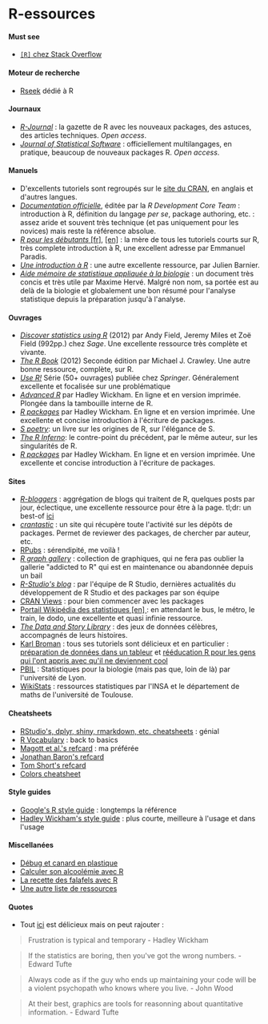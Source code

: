# R-essources

#### Must see
* [`[R]` chez Stack Overflow](http://stackoverflow.com/tags/r/info)

#### Moteur de recherche
* [Rseek](http://rseek.org/)  dédié à R

#### Journaux
* [*R-Journal*](http://journal.r-project.org/) : la gazette de R avec les nouveaux packages, des astuces, des articles techniques. *Open access*.
* [*Journal of Statistical Software*](http://www.jstatsoft.org/) : officiellement multilangages, en pratique, beaucoup de nouveaux packages R. *Open access*.

#### Manuels
* D'excellents tutoriels sont regroupés sur le [site du CRAN](http://cran.r-project.org/other-docs.html), en anglais et d'autres langues.
* [*Documentation officielle*](http://cran.r-project.org/manuals.html), éditée par la *R Development Core Team* : introduction à R, définition du langage *per se*, package authoring, etc. : assez aride et souvent très technique (et pas uniquement pour les novices) mais reste la référence absolue.
* [*R pour les débutants* [fr]](http://cran.r-project.org/doc/contrib/Paradis-rdebuts_fr.pdf), [[en]](http://cran.r-project.org/doc/contrib/Paradis-rdebuts_en.pdf) : la mère de tous les tutoriels courts sur R, très complete introduction à R, une excellent adresse par Emmanuel Paradis.
* [*Une introduction à R*](http://cran.r-project.org/doc/contrib/Barnier-intro_R.pdf) : une autre excellente ressource, par Julien Barnier.
* [*Aide mémoire de statistique appliquée à la biologie*](http://cran.r-project.org/doc/contrib/Herve-Aide-memoire-statistique.pdf) : un document très concis et très utile par Maxime Hervé. Malgré non nom, sa portée est au delà de la biologie et globalement une bon résumé pour l'analyse statistique depuis la préparation jusqu'à l'analyse.

#### Ouvrages
* [*Discover statistics using R*](http://www.sagepub.com/dsur/main.htm) (2012) par Andy Field, Jeremy Miles et Zoë Field (992pp.) chez *Sage*. Une excellente ressource très complète et vivante.
* [*The R Book*](http://eu.wiley.com/WileyCDA/WileyTitle/productCd-0470973927.html) (2012) Seconde édition par Michael J. Crawley. Une autre bonne ressource, complète, sur R.
* [*Use R!*](http://www.springer.com/series/6991) Série (50+ ouvrages) publiée chez *Springer*. Généralement excellente et focalisée sur une problématique
* [*Advanced R*](http://adv-r.had.co.nz/) par Hadley Wickham. En ligne et en version imprimée. Plongée dans la tambouille interne de R.
* [*R packages*](http://r-pkgs.had.co.nz/) par Hadley Wickham. En ligne et en version imprimée. Une excellente et concise introduction à l'écriture de packages.
* [*S poetry*](http://www.burns-stat.com/documents/books/s-poetry/): un livre sur les origines de R, sur l'élégance de S.
* [*The R Inferno*](http://www.burns-stat.com/documents/books/the-r-inferno/): le contre-point du précédent, par le même auteur, sur les singularités de R.
* [*R packages*](http://r-pkgs.had.co.nz/) par Hadley Wickham. En ligne et en version imprimée. Une excellente et concise introduction à l'écriture de packages.

#### Sites
* [*R-bloggers*](http://www.r-bloggers.com/) : aggrégation de blogs qui traitent de R, quelques posts par jour, éclectique, une excellente ressource pour être à la page. tl;dr: un best-of [ici](http://www.r-bloggers.com/?s=in+case+you+missed+it)
* [*crantastic*](http://crantastic.org/) : un site qui récupère toute l'activité sur les dépôts de packages. Permet de reviewer des packages, de chercher par auteur, etc.
* [RPubs](https://rpubs.com/) : sérendipité, me voilà !
* [*R graph gallery*](http://rgraphgallery.blogspot.fr/search/label/map) : collection de graphiques, qui ne fera pas oublier la gallerie "addicted to R" qui est en maintenance ou abandonnée depuis un bail
* [*R-Studio's blog*](http://blog.rstudio.org/) : par l'équipe de R Studio, dernières actualités du développement de R Studio et des packages par son équipe
* [CRAN Views](http://cran.r-project.org/web/views/) : pour bien commencer avec les packages
* [Portail Wikipédia des statistiques [en] ](https://en.wikipedia.org/wiki/Portal:Statistics) : en attendant le bus, le métro, le train, le dodo, une excellente et quasi infinie ressource.
* [*The Data and Story Library*](http://lib.stat.cmu.edu/DASL/) : des jeux de données célèbres, accompagnés de leurs histoires.
* [Karl Broman](http://kbroman.org/pages/tutorials.html) : tous ses tutoriels sont délicieux et en particulier : [préparation de données dans un tableur](https://github.com/kbroman/dataorg) et [rééducation R pour les gens qui l'ont appris avec qu'il ne deviennent cool](https://github.com/kbroman/hipsteR)
* [PBIL](http://pbil.univ-lyon1.fr/R/) : Statistiques pour la biologie (mais pas que, loin de là) par l'université de Lyon.
* [WikiStats](http://wikistat.fr/) : ressources statistiques par l'INSA et le département de maths de l'université de Toulouse.

#### Cheatsheets
* [RStudio's, dplyr, shiny, rmarkdown, etc. cheatsheets](https://www.rstudio.com/resources/cheatsheets/) : génial
* [R Vocabulary](http://adv-r.had.co.nz/Vocabulary.html) : back to basics
* [Magott et al.'s refcard](https://cran.r-project.org/doc/contrib/Baggott-refcard-v2.pdf) : ma préférée
* [Jonathan Baron's refcard](https://cran.r-project.org/doc/contrib/refcard.pdf)
* [Tom Short's refcard](https://cran.r-project.org/doc/contrib/Short-refcard.pdf)
* [Colors cheatsheet](https://www.nceas.ucsb.edu/~frazier/RSpatialGuides/colorPaletteCheatsheet.pdf)

#### Style guides
* [Google's R style guide](https://google.github.io/styleguide/Rguide.xml) : longtemps la référence
* [Hadley Wickham's style guide](http://adv-r.had.co.nz/Style.html) : plus courte, meilleure à l'usage et dans l'usage

#### Miscellanées
* [Débug et canard en plastique](https://en.wikipedia.org/wiki/Rubber_duck_debugging)
* [Calculer son alcoolémie avec R](http://www.sumsar.net/blog/2014/07/estimate-your-bac-using-drinkr/)
* [La recette des falafels avec R](http://www.butbn.cas.cz/francesco/Webpage/Gourmet.html)
* [Une autre liste de ressources](http://kh-tps.osu.edu/read.pdf)
 
#### Quotes

* Tout [ici](https://github.com/kbroman/datasciquotes) est délicieux mais on peut rajouter :

> Frustration is typical and temporary - Hadley Wickham

> If the statistics are boring, then you've got the wrong numbers. - Edward Tufte

> Always code as if the guy who ends up maintaining your code will be a violent psychopath who knows where you live. - John Wood

> At their best, graphics are tools for reasonning about quantitative information. - Edward Tufte

<!--
Dans la catégorie "décrébilisons les statistiques" :

> There are three types of lies - lies, damn lies, and statistics. ― Benjamin Disraeli

> Les statistiques sont comme la dentelle des petites culottes : elles révèlent le superflu mais cachent l'essentiel - ?
-->


